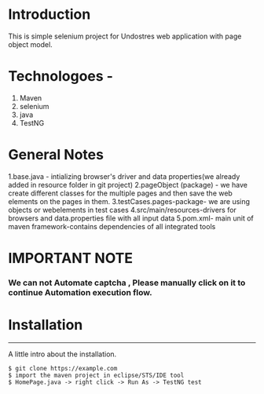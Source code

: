 # Introduction
This is simple selenium project for Undostres web application with page object model.

# Technologoes -
1) Maven
2) selenium
3) java
4) TestNG

# General Notes
1.base.java - intializing browser's driver and data properties(we already added in resource folder in git project) 
2.pageObject (package) -  we have create different classes for the multiple pages and then save the web elements on the pages in them.
3.testCases.pages-package- we are using objects or webelements in test cases
4.src/main/resources-drivers for browsers and data.properties file with all input data
5.pom.xml- main unit of maven framework-contains dependencies of all integrated tools
 
# IMPORTANT NOTE 
### We can not Automate captcha , Please manually click on it to continue Automation execution flow. 

# Installation
***
A little intro about the installation. 
```
$ git clone https://example.com
$ import the maven project in eclipse/STS/IDE tool
$ HomePage.java -> right click -> Run As -> TestNG test
```
